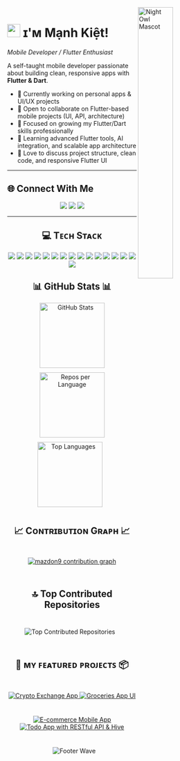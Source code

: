 
<div>
  <img align="right" width="40%" src="https://owlbertsio-resized.s3.amazonaws.com/Popper.psd.full.png" alt="Night Owl Mascot">
</div>

<!--Header Name-->
# <img src="https://emojis.slackmojis.com/emojis/images/1531849430/4246/blob-sunglasses.gif?1531849430" width="30"/> ɪ'ᴍ Mạnh Kiệt!  
*Mobile Developer / Flutter Enthusiast*
<br />

<!--About Me-->
<p align="left">
A self-taught mobile developer passionate about building clean, responsive apps with <strong>Flutter & Dart</strong>.
</p>

- 🔭 Currently working on personal apps & UI/UX projects  
- 👯 Open to collaborate on Flutter-based mobile projects (UI, API, architecture)  
- 🤝 Focused on growing my Flutter/Dart skills professionally  
- 🌱 Learning advanced Flutter tools, AI integration, and scalable app architecture  
- 💬 Love to discuss project structure, clean code, and responsive Flutter UI  

---

<!--Social Links-->
## 🌐 Connect With Me  
<p align="center">
  <a href="https://discord.gg/manhkiet_" target="_blank"><img src="https://img.shields.io/badge/Discord-%237289DA.svg?logo=discord&logoColor=white" /></a>
  <a href="https://www.linkedin.com/in/manhkiet-mazdon9/" target="_blank"><img src="https://img.shields.io/badge/LinkedIn-%230077B5.svg?logo=linkedin&logoColor=white" /></a>
  <a href="mailto:chemanhkiett@gmail.com" target="_blank"><img src="https://img.shields.io/badge/Email-D14836?logo=gmail&logoColor=white" /></a>
</p>

---

<!--Tech Stack-->
<h2 align="center">💻 Tᴇᴄʜ Sᴛᴀᴄᴋ</h2>

<p align="center">
  <!-- Core -->
  <img src="https://img.shields.io/badge/Dart-%230175C2.svg?style=for-the-badge&logo=dart&logoColor=white"/>
  <img src="https://img.shields.io/badge/Flutter-%2302569B.svg?style=for-the-badge&logo=flutter&logoColor=white"/>
  <img src="https://img.shields.io/badge/Firebase-%23039BE5.svg?style=for-the-badge&logo=firebase"/>
  <img src="https://img.shields.io/badge/Supabase-3ECF8E?style=for-the-badge&logo=supabase&logoColor=white"/>

  <!-- Flutter Ecosystem -->
  <img src="https://img.shields.io/badge/Bloc-%2302569B.svg?style=for-the-badge&logo=flutter&logoColor=white"/>
  <img src="https://img.shields.io/badge/Provider-%23039BE5.svg?style=for-the-badge&logo=flutter&logoColor=white"/>
  <img src="https://img.shields.io/badge/Hive-%23FFB300.svg?style=for-the-badge&logo=hive&logoColor=white"/>

  <!-- Backend & APIs -->
  <img src="https://img.shields.io/badge/REST%20API-%23000000.svg?style=for-the-badge&logo=fastapi&logoColor=white"/>

  <!-- Design & Tools -->
  <img src="https://img.shields.io/badge/Figma-%23F24E1E.svg?style=for-the-badge&logo=figma&logoColor=white"/>
  <img src="https://img.shields.io/badge/Adobe-%23FF0000.svg?style=for-the-badge&logo=adobe&logoColor=white"/>
  <img src="https://img.shields.io/badge/Canva-%2300C4CC.svg?style=for-the-badge&logo=Canva&logoColor=white"/>

  <!-- Dev Tools -->
  <img src="https://img.shields.io/badge/Cursor%20IDE-%2300B4D8.svg?style=for-the-badge&logo=cursor&logoColor=white"/>
  <img src="https://img.shields.io/badge/Postman-%23FF6C37.svg?style=for-the-badge&logo=postman&logoColor=white"/>
  <img src="https://img.shields.io/badge/Git-%23F05033.svg?style=for-the-badge&logo=git&logoColor=white"/>
  <img src="https://img.shields.io/badge/GitHub-%23121011.svg?style=for-the-badge&logo=github&logoColor=white"/>
  <img src="https://img.shields.io/badge/VS%20Code-%23007ACC.svg?style=for-the-badge&logo=visual-studio-code&logoColor=white"/>
</p>

<!--GitHub Stats Section-->
<!-- 📊 GitHub Stats -->
<h2 align="center">📊 GitHub Stats 📊</h2>

<div align="center" style="display: flex; justify-content: center; align-items: center; gap: 10px; flex-wrap: wrap;">
  <a href="https://github.com/mazdon9">
    <img height="150" src="https://github-readme-stats.vercel.app/api?username=mazdon9&show_icons=true&theme=nightowl&rank_icon=github" alt="GitHub Stats" />
  </a>
  <a href="https://github.com/mazdon9">
    <img height="150" src="https://github-profile-summary-cards.vercel.app/api/cards/repos-per-language?username=mazdon9&theme=nightowl" alt="Repos per Language" />
  </a>
  <a href="https://github.com/mazdon9">
    <img height="150" src="https://github-readme-stats.vercel.app/api/top-langs/?username=mazdon9&layout=compact&theme=nightowl" alt="Top Languages" />
  </a>


---
<!--Contribution Graph-->
<!--Contribution Graph-->
<h2 align="center">📈 Cᴏɴᴛʀɪʙᴜᴛɪᴏɴ Gʀᴀᴘʜ 📈</h2>

<p align="center">
  <a href="https://github.com/mazdon9">
    <img src="https://github-readme-activity-graph.vercel.app/graph?username=mazdon9&bg_color=220a28&color=ffffff&line=c56a90&point=ffeb95&area=true&hide_border=false" alt="mazdon9 contribution graph"/>
  </a>
</p>

<h2 align="center">🔝 Top Contributed Repositories</h2>

<p align="center">
  <img src="https://github-contributor-stats.vercel.app/api?username=mazdon9&limit=5&theme=dark&combine_all_yearly_contributions=true" alt="Top Contributed Repositories" />
</p>

---


<!--Pinned Projects Section-->
<h2 align="center">📌 ᴍʏ ꜰᴇᴀᴛᴜʀᴇᴅ ᴘʀᴏᴊᴇᴄᴛꜱ 📦</h2>


<p align="center">
  <!-- Project 1 -->
  
  <a href="https://github.com/mazdon9/Crypto-Exchange-App-Mobile">
    <img src="https://github-readme-stats.vercel.app/api/pin/?username=mazdon9&repo=Crypto-Exchange-App-Mobile&theme=nightowl&bg_color=220a28&title_color=c56a90&text_color=ffffff&hide_border=false" alt="Crypto Exchange App" />
  </a>
  <!-- Project 2 -->

  <a href="https://github.com/mazdon9/Groceries_App_UI">
    <img src="https://github-readme-stats.vercel.app/api/pin/?username=mazdon9&repo=Groceries_App_UI&theme=nightowl&bg_color=220a28&title_color=c56a90&text_color=ffffff&hide_border=false" alt="Groceries App UI" />
  </a>
</p>

<p align="center">
  <!-- Project 3 -->
  <a href="https://github.com/mazdon9/ecommerce-mobile-app">
    <img src="https://github-readme-stats.vercel.app/api/pin/?username=mazdon9&repo=ecommerce-mobile-app&theme=nightowl&bg_color=220a28&title_color=c56a90&text_color=ffffff&hide_border=false" alt="E-commerce Mobile App" />
  </a>

  <!-- Project 4 -->
  <a href="https://github.com/mazdon9/Todo-with-Resful-API-Provider-Hive">
    <img src="https://github-readme-stats.vercel.app/api/pin/?username=mazdon9&repo=Todo-with-Resful-API-Provider-Hive&theme=nightowl&bg_color=220a28&title_color=c56a90&text_color=ffffff&hide_border=false" alt="Todo App with RESTful API & Hive" />
  </a>
</p>


---

<!--Footer-->
<p align="center">
  <img src="https://capsule-render.vercel.app/api?type=waving&color=gradient&height=65&section=footer" alt="Footer Wave"/>
</p>


